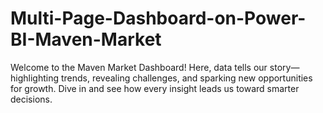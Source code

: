 # Multi-Page-Dashboard-on-Power-BI-Maven-Market
Welcome to the Maven Market Dashboard! Here, data tells our story—highlighting trends, revealing challenges, and sparking new opportunities for growth. Dive in and see how every insight leads us toward smarter decisions.
